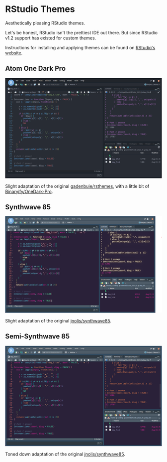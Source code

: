 # RStudio Themes

Aesthetically pleasing RStudio themes. 

Let's be honest, RStudio isn't the prettiest IDE out there. But since RStudio v1.2 support has existed for custom themes.

Instructions for installing and applying themes can be found on [RStudio's website](https://www.rstudio.com/blog/rstudio-ide-custom-theme-support/).

## Atom One Dark Pro

![Atom One Dark Pro](./img/atom.png)

Slight adaptation of the original [gadenbuie/rsthemes](https://github.com/gadenbuie/rsthemes), with a little bit of [Binaryify/OneDark-Pro](https://github.com/Binaryify/OneDark-Pro).

## Synthwave 85

![Synthwave 85](./img/synth.png)

Slight adaptation of the original [jnolis/synthwave85](https://github.com/jnolis/synthwave85).

## Semi-Synthwave 85

![Semi-Synthwave 85](./img/semisynth.png)

Toned down adaptation of the original [jnolis/synthwave85](https://github.com/jnolis/synthwave85).
